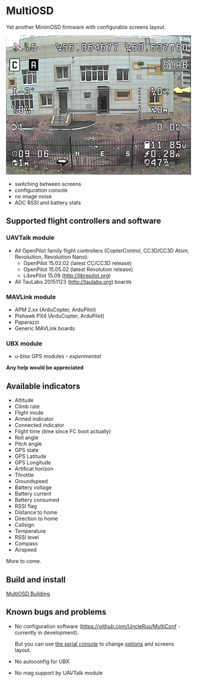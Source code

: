 # MultiOSD

Yet another MinimOSD firmware with configurable screens layout.

![Screenshot](doc/source/img/screenshot.png)

* switching between screens
* configuration console
* no image noise
* ADC RSSI and battery stats

## Supported flight controllers and software

### UAVTalk module

* All OpenPilot family flight controllers (CopterControl, CC3D/CC3D Atom,
  Revoluition, Revoluition Nano):
  * OpenPilot 15.02.02 (latest CC/CC3D release)
  * OpenPilot 15.05.02 (latest Revolution release)
  * LibrePilot 15.09 (http://librepilot.org)
* All TauLabs 20151123 (http://taulabs.org) boards

### MAVLink module  

* APM 2.xx (ArduCopter, ArduPilot)
* Pixhawk PX4 (ArduCopter, ArduPilot)
* Paparazzi
* Generic MAVLink boards

### UBX module

* u-blox GPS modules - *experimental*

**Any help would be appreciated**

## Available indicators

* Altitude
* Climb rate
* Flight mode
* Armed indicator
* Connected indicator
* Flight time (time since FC boot actually)
* Roll angle
* Pitch angle
* GPS state
* GPS Latitude
* GPS Longitude
* Artifical horizon
* Throttle
* Groundspeed
* Battery voltage
* Battery current
* Battery consumed
* RSSI flag
* Distance to home
* Direction to home
* Callsign
* Temperature
* RSSI level
* Compass
* Airspeed

More to come.

## Build and install

[MultiOSD Building](doc/source/build.rst)

## Known bugs and problems

* No configuration software (https://github.com/UncleRus/MultiConf - 
  currently in development).
  
  But you can use [the serial console](doc/source/lowlevel/console.rst)
  to change [options](doc/source/lowlevel/options.rst) and screens layout.
* No autoconfig for UBX
* No mag support by UAVTalk module


